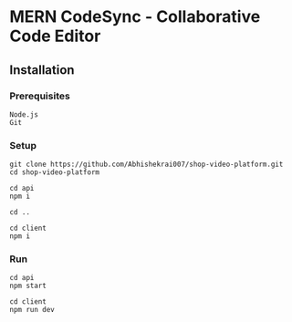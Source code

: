 # MERN CodeSync - Collaborative Code Editor

## Installation
### Prerequisites
```
Node.js
Git
```

### Setup
```
git clone https://github.com/Abhishekrai007/shop-video-platform.git
cd shop-video-platform

cd api
npm i

cd ..

cd client
npm i

```
### Run
```
cd api
npm start

cd client
npm run dev

```
